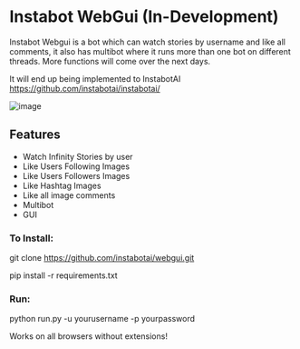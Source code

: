 # Instabot WebGui (In-Development)
Instabot Webgui is a bot which can watch stories by username and like all comments, it also has multibot where it runs more than one bot on different threads. More functions will come over the next days. 

It will end up being implemented to InstabotAI
https://github.com/instabotai/instabotai/

![image](https://i.imgur.com/yv9eAyv.png)

## Features
* Watch Infinity Stories by user
* Like Users Following Images
* Like Users Followers Images
* Like Hashtag Images
* Like all image comments
* Multibot
* GUI

### To Install:
git clone https://github.com/instabotai/webgui.git

pip install -r requirements.txt

### Run: 
python run.py -u yourusername -p yourpassword

Works on all browsers without extensions!
